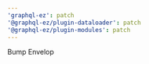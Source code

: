 ```yaml
---
'graphql-ez': patch
'@graphql-ez/plugin-dataloader': patch
'@graphql-ez/plugin-modules': patch
---
```


Bump Envelop
